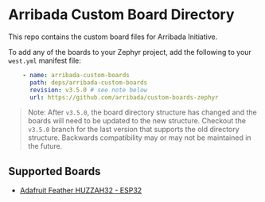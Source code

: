 # Arribada Custom Board Directory

This repo contains the custom board files for Arribada Initiative.

To add any of the boards to your Zephyr project, add the following to your `west.yml` manifest file:

```yaml
    - name: arribada-custom-boards
      path: deps/arribada-custom-boards
      revision: v3.5.0 # see note below
      url: https://github.com/arribada/custom-boards-zephyr
```

> Note: After `v3.5.0`, the board directory structure has changed and the boards will need to be updated to the new structure. Checkout the `v3.5.0` branch for the last version that supports the old directory structure. Backwards compatibility may or may not be maintained in the future.

## Supported Boards

- [Adafruit Feather HUZZAH32 - ESP32](https://www.adafruit.com/product/3405)